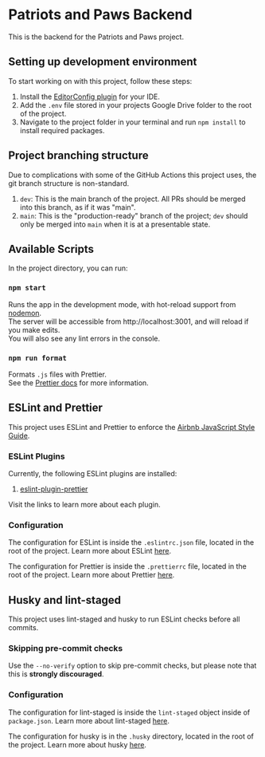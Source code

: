 # Patriots and Paws Backend

This is the backend for the Patriots and Paws project.

## Setting up development environment

To start working on with this project, follow these steps:
1. Install the [EditorConfig plugin](https://editorconfig.org/#download) for your IDE.
1. Add the `.env` file stored in your projects Google Drive folder to the root of the project.
1. Navigate to the project folder in your terminal and run `npm install` to install required packages.

## Project branching structure

Due to complications with some of the GitHub Actions this project uses, the git branch structure is non-standard.

1. `dev`: This is the main branch of the project. All PRs should be merged into this branch, as if it was "main".
1. `main`: This is the "production-ready" branch of the project; `dev` should only be merged into `main` when it is at a presentable state.

## Available Scripts

In the project directory, you can run:

### `npm start`

Runs the app in the development mode, with hot-reload support from [nodemon](https://github.com/remy/nodemon).\
The server will be accessible from http://localhost:3001, and will reload if you make edits.\
You will also see any lint errors in the console.

### `npm run format`

Formats `.js` files with Prettier.\
See the [Prettier docs](https://prettier.io/docs/en/index.html) for more information.

## ESLint and Prettier

This project uses ESLint and Prettier to enforce the [Airbnb JavaScript Style Guide](https://github.com/airbnb/javascript).

### ESLint Plugins

Currently, the following ESLint plugins are installed:
1. [eslint-plugin-prettier](https://github.com/prettier/eslint-plugin-prettier)

Visit the links to learn more about each plugin.

### Configuration

The configuration for ESLint is inside the `.eslintrc.json` file, located in the root of the project. Learn more about ESLint [here](https://eslint.org/).

The configuration for Prettier is inside the `.prettierrc` file, located in the root of the project. Learn more about Prettier [here](https://prettier.io/docs/en/index.html).

## Husky and lint-staged

This project uses lint-staged and husky to run ESLint checks before all commits.

### Skipping pre-commit checks

Use the `--no-verify` option to skip pre-commit checks, but please note that this is **strongly discouraged**. 

### Configuration

The configuration for lint-staged is inside the `lint-staged` object inside of `package.json`. Learn more about lint-staged [here](https://github.com/okonet/lint-staged).

The configuration for husky is in the `.husky` directory, located in the root of the project. Learn more about husky [here](https://typicode.github.io/husky/).